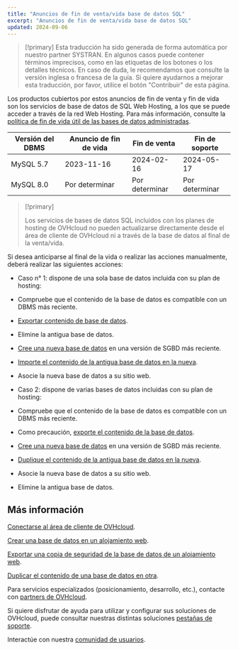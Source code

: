 ```yaml
---
title: "Anuncios de fin de venta/vida base de datos SQL"
excerpt: "Anuncios de fin de venta/vida base de datos SQL"
updated: 2024-09-06
---
```


> [!primary]
> Esta traducción ha sido generada de forma automática por nuestro partner SYSTRAN. En algunos casos puede contener términos imprecisos, como en las etiquetas de los botones o los detalles técnicos. En caso de duda, le recomendamos que consulte la versión inglesa o francesa de la guía. Si quiere ayudarnos a mejorar esta traducción, por favor, utilice el botón "Contribuir" de esta página.
>

Los productos cubiertos por estos anuncios de fin de venta y fin de vida son los servicios de base de datos de SQL Web Hosting, a los que se puede acceder a través de la red Web Hosting. Para más información, consulte la [política de fin de vida útil de las bases de datos administradas](/pages/web_cloud/web_cloud_databases/eol-policy).

|Versión del DBMS|Anuncio de fin de vida|Fin de venta|Fin de soporte|
|---|---|---|---|
|MySQL 5.7|2023-11-16|2024-02-16|2024-05-17|
|MySQL 8.0|Por determinar|Por determinar|Por determinar|

> [!primary]
>
> Los servicios de bases de datos SQL incluidos con los planes de hosting de OVHcloud no pueden actualizarse directamente desde el área de cliente de OVHcloud ni a través de la base de datos al final de la venta/vida.
>

Si desea anticiparse al final de la vida o realizar las acciones manualmente, deberá realizar las siguientes acciones:

- Caso n° 1: dispone de una sola base de datos incluida con su plan de hosting:
- Compruebe que el contenido de la base de datos es compatible con un DBMS más reciente.
- [Exportar contenido de base de datos](/pages/web_cloud/web_hosting/sql_database_export).
- Elimine la antigua base de datos.
- [Cree una nueva base de datos](/pages/web_cloud/web_hosting/sql_create_database) en una versión de SGBD más reciente.
- [Importe el contenido de la antigua base de datos en la nueva](/pages/web_cloud/web_hosting/sql_importing_mysql_database).
- Asocie la nueva base de datos a su sitio web.

- Caso 2: dispone de varias bases de datos incluidas con su plan de hosting:
- Compruebe que el contenido de la base de datos es compatible con un DBMS más reciente.
- Como precaución, [exporte el contenido de la base de datos](/pages/web_cloud/web_hosting/sql_database_export).
- [Cree una nueva base de datos](/pages/web_cloud/web_hosting/sql_create_database) en una versión de SGBD más reciente.
- [Duplique el contenido de la antigua base de datos en la nueva](/pages/web_cloud/web_hosting/copy_database).
- Asocie la nueva base de datos a su sitio web.
- Elimine la antigua base de datos.

## Más información

[Conectarse al área de cliente de OVHcloud](/pages/account_and_service_management/account_information/ovhcloud-account-login).

[Crear una base de datos en un alojamiento web](/pages/web_cloud/web_hosting/sql_create_database).

[Exportar una copia de seguridad de la base de datos de un alojamiento web](/pages/web_cloud/web_hosting/sql_database_export).

[Duplicar el contenido de una base de datos en otra](/pages/web_cloud/web_hosting/copy_database).

Para servicios especializados (posicionamiento, desarrollo, etc.), contacte con [partners de OVHcloud](/links/partner).

Si quiere disfrutar de ayuda para utilizar y configurar sus soluciones de OVHcloud, puede consultar nuestras distintas soluciones [pestañas de soporte](/links/support).

Interactúe con nuestra [comunidad de usuarios](/links/community).